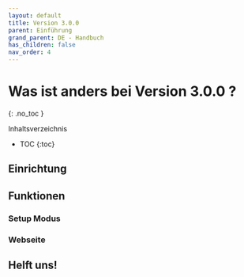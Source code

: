 ```yaml
---
layout: default
title: Version 3.0.0
parent: Einführung
grand_parent: DE - Handbuch
has_children: false
nav_order: 4
---
```


# Was ist anders bei Version 3.0.0 ? 
{: .no_toc }

Inhaltsverzeichnis

* TOC
{:toc}

## Einrichtung


## Funktionen

### Setup Modus

### Webseite


## Helft uns!

